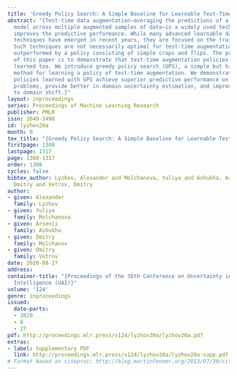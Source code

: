 ```yaml
---
title: 'Greedy Policy Search: A Simple Baseline for Learnable Test-Time Augmentation'
abstract: "{Test-time data augmentation—averaging the predictions of a machine learning
  model across multiple augmented samples of data—is a widely used technique that
  improves the predictive performance. While many advanced learnable data augmentation
  techniques have emerged in recent years, they are focused on the training phase.
  Such techniques are not necessarily optimal for test-time augmentation and can be
  outperformed by a policy consisting of simple crops and flips. The primary goal
  of this paper is to demonstrate that test-time augmentation policies can be successfully
  learned too. We introduce greedy policy search (GPS), a simple but high-performing
  method for learning a policy of test-time augmentation. We demonstrate that augmentation
  policies learned with GPS achieve superior predictive performance on image classification
  problems, provide better in-domain uncertainty estimation, and improve the robustness
  to domain shift.}"
layout: inproceedings
series: Proceedings of Machine Learning Research
publisher: PMLR
issn: 2640-3498
id: lyzhov20a
month: 0
tex_title: "{Greedy Policy Search: A Simple Baseline for Learnable Test-Time Augmentation}"
firstpage: 1308
lastpage: 1317
page: 1308-1317
order: 1308
cycles: false
bibtex_author: Lyzhov, Alexander and Molchanova, Yuliya and Ashukha, Arsenii and Molchanov,
  Dmitry and Vetrov, Dmitry
author:
- given: Alexander
  family: Lyzhov
- given: Yuliya
  family: Molchanova
- given: Arsenii
  family: Ashukha
- given: Dmitry
  family: Molchanov
- given: Dmitry
  family: Vetrov
date: 2020-08-27
address: 
container-title: "{Proceedings of the 36th Conference on Uncertainty in Artificial
  Intelligence (UAI)}"
volume: '124'
genre: inproceedings
issued:
  date-parts:
  - 2020
  - 8
  - 27
pdf: http://proceedings.mlr.press/v124/lyzhov20a/lyzhov20a.pdf
extras:
- label: Supplementary PDF
  link: http://proceedings.mlr.press/v124/lyzhov20a/lyzhov20a-supp.pdf
# Format based on citeproc: http://blog.martinfenner.org/2013/07/30/citeproc-yaml-for-bibliographies/
---
```

